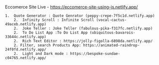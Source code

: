 Eccomerce Site Live - https://eccomerce-site-using-js.netlify.app/


    1.  Quote Generator : Quote Genrator (peppy-crepe-7f5c1d.netlify.app)
	    2.  Infinity Scroll : Infinite Scroll (vocal-cactus-49aceb.netlify.app)
	    2.  Joke Teller : Joke Teller (fabulous-pika-f317fc.netlify.app)
	    2.  To Do List App :To Do List App (ubiquitous-bavarois-33644c.netlify.app)
	    2.  Rich Text Editor : https://jolly-figolla-6898da.netlify.app/
	    2. Filter, search Products App: https://animated-raindrop-24f0fd.netlify.app/
	    2.  Light and Dark mode : https://bespoke-sundae-c04765.netlify.app/
